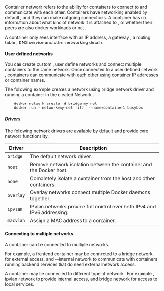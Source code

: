 
Container network refers to the ability for containers to connect to and communicate with each other. 
Containers have networking enabled by default , and they can make outgoing connections. A container has no information about what kind of network it is attached to , or whether their peers are also docker workloads or not . 

A container only sees interface with an IP address, a gateway , a routing table , DNS service and other networking details. 

#### User defined networks 

You can create custom , user define networks and connect multiple containers to the same network. Once connected to a user defined network , containers can communicate with each other using container IP addresses or container names. 

The following example creates a network using bridge network driver and running a container in the created Network . 

		
		docker network create -d bridge my-net
		docker run --network=my-net -itd  --name=container1 busybox



##### Drivers 
The following network drivers are available by default and provide core network functionality. 

| Driver    | Description                                                              |
| --------- | ------------------------------------------------------------------------ |
| `bridge`  | The default network driver.                                              |
| `host`    | Remove network isolation between the container and the Docker host.      |
| `none`    | Completely isolate a container from the host and other containers.       |
| `overlay` | Overlay networks connect multiple Docker daemons together.               |
| `ipvlan`  | IPvlan networks provide full control over both IPv4 and IPv6 addressing. |
| `macvlan` | Assign a MAC address to a container.                                     |



#### Connecting to multiple networks 

A container can be connected to multiple networks. 

For example, a frontend container may be connected to a bridge network for external access, and --internal network to communicate with containers running backend services that do need external network access. 

A container may be connected to different type of network . For example , ipvlan network to provide internal access, and bridge network for access to local services. 

